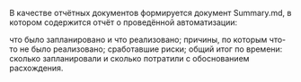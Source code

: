 В качестве отчётных документов формируется документ Summary.md,
в котором содержится отчёт о проведённой автоматизации:

что было запланировано и что реализовано;
причины, по которым что-то не было реализовано;
сработавшие риски;
общий итог по времени: сколько запланировали и сколько потратили с обоснованием расхождения.
